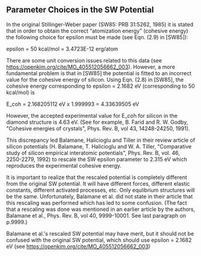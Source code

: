 ## Parameter Choices in the SW Potential

In the original Stillinger-Weber paper (SW85: PRB 31:5262, 1985) it is stated that in order to obtain the correct “atomization energy” (cohesive energy) the following choice for epsilon must be made (see Eqn. (2.9) in [SW85]):

epsilon = 50 kcal/mol = 3.4723E-12 erg/atom

There are some unit conversion issues related to this data (see <https://openkim.org/cite/MO_405512056662_003>). However, a more fundamental problem is that in [SW85] the potential is fitted to an incorrect value for the cohesive energy of silicon. Using Eqn. (2.8) in [SW85], the cohesive energy corresponding to epsilon = 2.1682 eV (corresponding to 50 kcal/mol) is

E_coh = 2.168205112 eV x 1.999993 = 4.33639505 eV

However, the accepted experimental value for E_coh for silicon in the diamond structure is 4.63 eV. (See for example, B. Farid and R. W. Godby, "Cohesive energies of crystals", Phys. Rev. B, vol 43, 14248-24250, 1991). 

This discrepancy led Balamane, Halicioglu and Tiller in their review article of silicon potentials (H. Balamane, T. Halicioglu and W. A. Tiller, "Comparative study of silicon empirical interatomic potentials", Phys. Rev. B, vol. 46, 2250-2279, 1992) to rescale the SW epsilon parameter to 2.315 eV which reproduces the experimental cohesive energy.

It is important to realize that the rescaled potential is completely different from the original SW potential. It will have different forces, different elastic constants, different activated processes, etc. Only equlibrium structures will be the same. Unfortunately, Balamane et al. did not state in their article that this rescaling was performed which has led to some confusion. (The fact that a rescaling was done was mentioned in an earlier article by the authors, Balamane et al., Phys. Rev. B, vol 40, 9999-10001. See last paragraph on p.9999.)

Balamane et al.'s rescaled SW potential may have merit, but it should not be confused with the original SW potential, which should use epsilon = 2.1682 eV (see <https://openkim.org/cite/MO_405512056662_003>)
